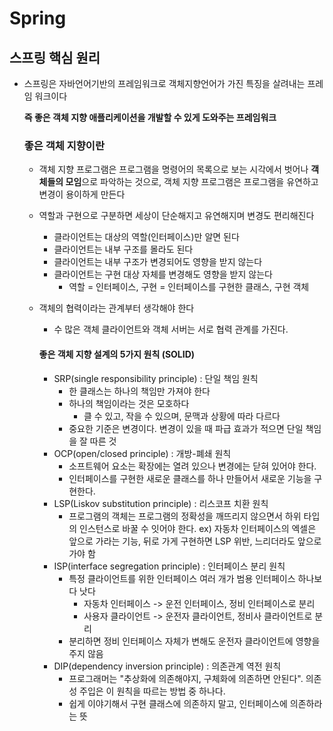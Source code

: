 # Spring





## 스프링 핵심 원리 

- 스프링은 자바언어기반의 프레임워크로 객체지향언어가 가진 특징을 살려내는 프레임 워크이다

  <b>즉 좋은 객체 지향 애플리케이션을 개발할 수 있게 도와주는 프레임워크</b>

  

  ### 좋은 객체 지향이란

  - 객체 지향 프로그램은 프로그램을 명령어의 목록으로 보는 시각에서 벗어나 <b>객체들의 모임</b>으로 파악하는 것으로, 객체 지향 프로그램은 프로그램을 유연하고 변경이 용이하게 만든다

  - 역할과 구현으로 구분하면 세상이 단순해지고 유연해지며 변경도 편리해진다

    - 클라이언트는 대상의 역할(인터페이스)만 알면 된다
    - 클라이언트는 내부 구조를 몰라도 된다
    - 클라이언트는 내부 구조가 변경되어도 영향을 받지 않는다
    - 클라이언트는 구현 대상 자체를 변경해도 영향을 받지 않는다
      - 역할 = 인터페이스, 구현 = 인터페이스를 구현한 클래스, 구현 객체

  - 객체의 협력이라는 관계부터 생각해야 한다

    - 수 많은 객체 클라이언트와 객체 서버는 서로 협력 관계를 가진다.

    #### 좋은 객체 지향 설계의 5가지 원칙 (SOLID)

    - SRP(single responsibility principle) : 단일 책임 원칙
      - 한 클래스는 하나의 책임만 가져야 한다
      - 하나의 책임이라는 것은 모호하다 
        - 클 수 있고, 작을 수 있으며, 문맥과 상황에 따라 다르다
      - 중요한 기준은 변경이다. 변경이 있을 때 파급 효과가 적으면 단일 책임을 잘 따른 것
    - OCP(open/closed principle) : 개방-폐쇄 원칙
      - 소프트웨어 요소는 확장에는 열려 있으나 변경에는 닫혀 있어야 한다.
      - 인터페이스를 구현한 새로운 클래스를 하나 만들어서 새로운 기능을 구현한다.
    - LSP(Liskov substitution principle) : 리스코프 치환 원칙
      - 프로그램의 객체는 프로그램의 정확성을 깨뜨리지 않으면서 하위 타입의 인스턴스로 바꿀 수 잇어야 한다. ex) 자동차 인터페이스의 엑셀은 앞으로 가라는 기능, 뒤로 가게 구현하면 LSP 위반, 느리더라도 앞으로 가야 함
    - ISP(interface segregation principle) : 인터페이스 분리 원칙
      - 특정 클라이언트를 위한 인터페이스 여러 개가 범용 인터페이스 하나보다 낫다
        - 자동차 인터페이스 -> 운전 인터페이스, 정비 인터페이스로 분리 
        - 사용자 클라이언트 -> 운전자 클라이언트, 정비사 클라이언트로 분리 
      - 분리하면 정비 인터페이스 자체가 변해도 운전자 클라이언트에 영향을 주지 않음
    - DIP(dependency inversion principle) : 의존관계 역전 원칙
      - 프로그래머는 "추상화에 의존해야지, 구체화에 의존하면 안된다". 의존성 주입은 이 원칙을 따르는 방법 중 하나다.
      - 쉽게 이야기해서 구현 클래스에 의존하지 말고, 인터페이스에 의존하라는 뜻

